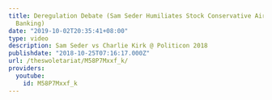 ```yaml
---
title: Deregulation Debate (Sam Seder Humiliates Stock Conservative Airhead on Economics,
  Banking)
date: "2019-10-02T20:35:41+08:00"
type: video
description: Sam Seder vs Charlie Kirk @ Politicon 2018
publishdate: "2018-10-25T07:16:17.000Z"
url: /theswoletariat/M58P7Mxxf_k/
providers:
  youtube:
    id: M58P7Mxxf_k
---
```

